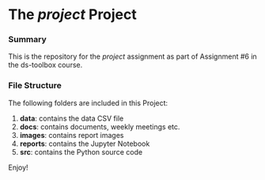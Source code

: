 # The _project_ Project

### Summary

This is the repository for the _project_ assignment as part of Assignment #6 in the ds-toolbox course.

### File Structure

The following folders are included in this Project:

1. **data**: contains the data CSV file
2. **docs**: contains documents, weekly meetings etc.
3. **images**: contains report images
4. **reports**: contains the Jupyter Notebook
5. **src**: contains the Python source code

Enjoy!
